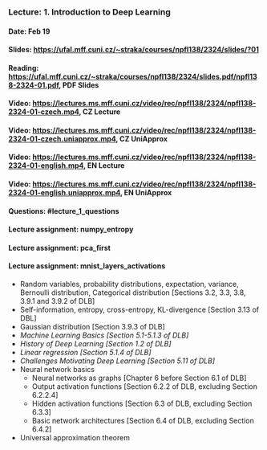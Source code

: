 ### Lecture: 1. Introduction to Deep Learning
#### Date: Feb 19
#### Slides: https://ufal.mff.cuni.cz/~straka/courses/npfl138/2324/slides/?01
#### Reading: https://ufal.mff.cuni.cz/~straka/courses/npfl138/2324/slides.pdf/npfl138-2324-01.pdf, PDF Slides
#### Video: https://lectures.ms.mff.cuni.cz/video/rec/npfl138/2324/npfl138-2324-01-czech.mp4, CZ Lecture
#### Video: https://lectures.ms.mff.cuni.cz/video/rec/npfl138/2324/npfl138-2324-01-czech.uniapprox.mp4, CZ UniApprox
#### Video: https://lectures.ms.mff.cuni.cz/video/rec/npfl138/2324/npfl138-2324-01-english.mp4, EN Lecture
#### Video: https://lectures.ms.mff.cuni.cz/video/rec/npfl138/2324/npfl138-2324-01-english.uniapprox.mp4, EN UniApprox
#### Questions: #lecture_1_questions
#### Lecture assignment: numpy_entropy
#### Lecture assignment: pca_first
#### Lecture assignment: mnist_layers_activations

- Random variables, probability distributions, expectation, variance, Bernoulli
  distribution, Categorical distribution [Sections 3.2, 3.3, 3.8, 3.9.1 and 3.9.2 of DLB]
- Self-information, entropy, cross-entropy, KL-divergence [Section 3.13 of DBL]
- Gaussian distribution [Section 3.9.3 of DLB]
- _Machine Learning Basics [Section 5.1-5.1.3 of DLB]_
- _History of Deep Learning [Section 1.2 of DLB]_
- _Linear regression [Section 5.1.4 of DLB]_
- _Challenges Motivating Deep Learning [Section 5.11 of DLB]_
- Neural network basics
  - Neural networks as graphs [Chapter 6 before Section 6.1 of DLB]
  - Output activation functions [Section 6.2.2 of DLB, excluding Section 6.2.2.4]
  - Hidden activation functions [Section 6.3 of DLB, excluding Section 6.3.3]
  - Basic network architectures [Section 6.4 of DLB, excluding Section 6.4.2]
- Universal approximation theorem
